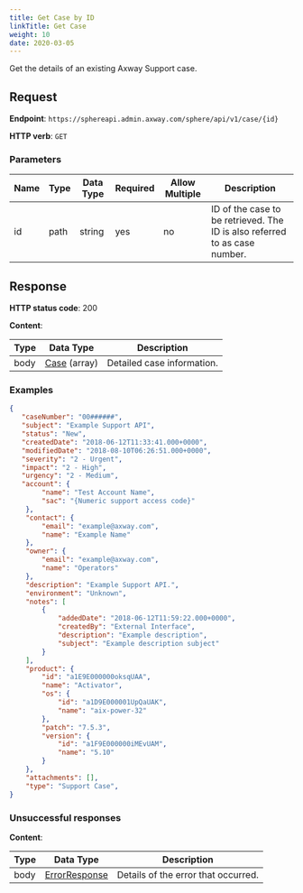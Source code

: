 ```yaml
---
title: Get Case by ID
linkTitle: Get Case
weight: 10
date: 2020-03-05
---
```


Get the details of an existing Axway Support case.

## Request

**Endpoint**: `https://sphereapi.admin.axway.com/sphere/api/v1/case/{id}`

**HTTP verb**: `GET`

### Parameters

| Name | Type | Data Type | Required | Allow Multiple | Description |
| -----|------|-----------|----------|----------------|-------------|
| id   | path | string    |      yes |             no | ID of the case to be retrieved. The ID is also referred to as case number. |

## Response

**HTTP status code**: 200

**Content**:

| Type | Data Type                                   | Description |
|------|---------------------------------------------|-------------|
| body | [Case](/docs/shared_services/supportapi/formats/get_case_res/#case) (array) | Detailed case information. |

### Examples

```json
{
   "caseNumber": "00######",
   "subject": "Example Support API",
   "status": "New",
   "createdDate": "2018-06-12T11:33:41.000+0000",
   "modifiedDate": "2018-08-10T06:26:51.000+0000",
   "severity": "2 - Urgent",
   "impact": "2 - High",
   "urgency": "2 - Medium",
   "account": {
        "name": "Test Account Name",
        "sac": "{Numeric support access code}"
    },
    "contact": {
        "email": "example@axway.com",
        "name": "Example Name"
    },
    "owner": {
        "email": "example@axway.com",
        "name": "Operators"
    },
    "description": "Example Support API.",
    "environment": "Unknown",
    "notes": [
        {
            "addedDate": "2018-06-12T11:59:22.000+0000",
            "createdBy": "External Interface",
            "description": "Example description",
            "subject": "Example description subject"
        }
    ],
    "product": {
        "id": "a1E9E000000oksqUAA",
        "name": "Activator",
        "os": {
            "id": "a1D9E000001UpQaUAK",
            "name": "aix-power-32"
        },
        "patch": "7.5.3",
        "version": {
            "id": "a1F9E000000iMEvUAM",
            "name": "5.10"
        }
    },
    "attachments": [],
    "type": "Support Case",
}
```

### Unsuccessful responses

**Content**:

| Type | Data Type                                     | Description |
|------|-----------------------------------------------|-------------|
| body | [ErrorResponse](/docs/shared_services/supportapi/formats/error_response) | Details of the error that occurred. |
